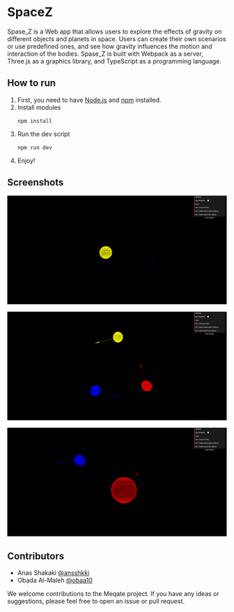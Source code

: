 # SpaceZ

Spase_Z is a Web app that allows users to explore the effects of gravity on different objects and planets in space.
Users can create their own scenarios or use predefined ones, and see how gravity influences the motion and interaction of the bodies.
Spase_Z is built with Webpack as a server, Three.js as a graphics library, and TypeScript as a programming language.

## How to run

1. First, you need to have [Node.js](https://nodejs.org/) and [npm](https://www.npmjs.com/) installed.
2. Install modules
    ```shell
    npm install
    ```
3. Run the dev script
    ```shell
    npm run dev
    ```
4. Enjoy!

## Screenshots

![img.png](screenshots/img1.png)

![img_1.png](screenshots/img2.png)

![img_2.png](screenshots/img3.png)


## Contributors

- Anas Shakaki [@ansshkki](https://github.com/ansshkki)
- Obada Al-Maleh [@obaa10](https://github.com/obaa10)

We welcome contributions to the Meqate project. If you have any ideas or suggestions, please feel free to open an issue or pull request.


